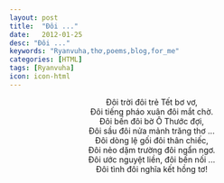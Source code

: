 ```yaml
---
layout: post
title:  "Đôi ..."
date:   2012-01-25
desc: "Đôi ..."
keywords: "Ryanvuha,thơ,poems,blog,for_me"
categories: [HTML]
tags: [Ryanvuha]
icon: icon-html
---
```


<center>

Đôi trời đôi trẻ Tết bơ vơ, <br/>
Đôi tiếng pháo xuân đôi mắt chờ. <br/>
Đôi bến đôi bờ Ô Thước đợi, <br/>
Đôi sầu đôi nửa mảnh trăng thơ ... <br/>
Đôi dòng lệ gối đôi thân chiếc, <br/>
Đôi nẻo dặm trường đôi ngẩn ngơ. <br/>
Đôi ước nguyệt liền, đôi bến nối ... <br/>
Đôi tình đôi nghĩa kết hồng tơ! <br/>

</center>
